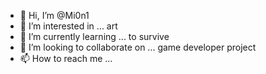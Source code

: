 - 👋 Hi, I’m @Mi0n1
- 👀 I’m interested in ... art
- 🌱 I’m currently learning ... to survive
- 💞️ I’m looking to collaborate on ... game developer project
- 📫 How to reach me ...

<!---
Mi0n1/Mi0n1 is a ✨ special ✨ repository because its `README.md` (this file) appears on your GitHub profile.
You can click the Preview link to take a look at your changes.
--->
